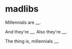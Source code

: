 madlibs
=======

Millennials are __. 

And they're __. 
Also they're __. 

The thing is, millennials __. 

